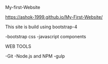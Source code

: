 My-first-Website

https://ashok-1999.github.io/My-First-Website/

This site is build using bootstrap-4

-bootstrap css
-javascript components

WEB TOOLS

-Git
-Node.js and NPM
-gulp
